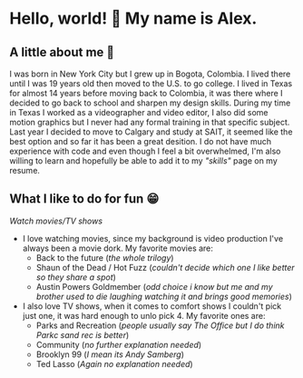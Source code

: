 # Hello, world! 👋 My name is Alex.

<!--
**AlexHdz16/AlexHdz16** is a ✨ _special_ ✨ repository because its `README.md` (this file) appears on your GitHub profile.

Here are some ideas to get you started:

- 🔭 I’m currently working on ...
- 🌱 I’m currently learning ...
- 👯 I’m looking to collaborate on ...
- 🤔 I’m looking for help with ...
- 💬 Ask me about ...
- 📫 How to reach me: ...
- 😄 Pronouns: ...
- ⚡ Fun fact: ...
-->
## A little about me :thinking:
I was born in New York City but I grew up in Bogota, Colombia. I lived there until I was 19 years old then moved to the U.S. to go college. I lived in Texas for almost 14 years before moving back to Colombia, it was there where I decided to go back to school and sharpen my design skills. During my time in Texas I worked as a videographer and video editor, I also did some motion graphics but I never had any formal training in that specific subject. Last year I decided to move to Calgary and study at SAIT, it seemed like the best option and so far it has been a great desition. I do not have much experience with code and even though I feel a bit overwhelmed, I'm also willing to learn and hopefully be able to add it to my *"skills"* page on my resume. 

## What I like to do for fun :grin: 
_Watch movies/TV shows_
* I love watching movies, since my background is video production I've always been a movie dork. My favorite movies are:
  - Back to the future (_the whole trilogy_)
  - Shaun of the Dead / Hot Fuzz (_couldn't decide which one I like better so they share a spot_)
  - Austin Powers Goldmember (_odd choice i know but me and my brother used to die laughing watching it and brings good memories_)
* I also love TV shows, when it comes to comfort shows I couldn't pick just one, it was hard enough to unlo pick 4. My favorite ones are:
  - Parks and Recreation (_people usually say The Office but I do think Parkc sand rec is better_)
  - Community (_no further explanation needed_)
  - Brooklyn 99 (_I mean its Andy Samberg_)
  - Ted Lasso (_Again no explanation needed_) 
